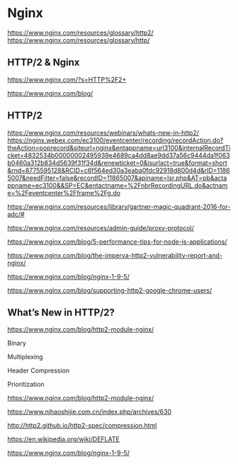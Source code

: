 # Nginx  

https://www.nginx.com/resources/glossary/http2/  
https://www.nginx.com/resources/glossary/http/ 

## HTTP/2 & Nginx  

https://www.nginx.com/?s=HTTP%2F2+  

https://www.nginx.com/blog/  


## HTTP/2  

https://www.nginx.com/resources/webinars/whats-new-in-http2/  
https://nginx.webex.com/ec3100/eventcenter/recording/recordAction.do?theAction=poprecord&siteurl=nginx&entappname=url3100&internalRecordTicket=4832534b00000002495939e4689ca4dd8ae9dd37a56c9444da1f063b0460a312b834d5639f31f34d&renewticket=0&isurlact=true&format=short&rnd=8775595128&RCID=c6f564ed30a3eaba0fdc92918d800d4d&rID=11865007&needFilter=false&recordID=11865007&apiname=lsr.php&AT=pb&actappname=ec3100&&SP=EC&entactname=%2FnbrRecordingURL.do&actname=%2Feventcenter%2Fframe%2Fg.do  

https://www.nginx.com/resources/library/gartner-magic-quadrant-2016-for-adc/#  



https://www.nginx.com/resources/admin-guide/proxy-protocol/  

https://www.nginx.com/blog/5-performance-tips-for-node-js-applications/  

https://www.nginx.com/blog/the-imperva-http2-vulnerability-report-and-nginx/  

https://www.nginx.com/blog/nginx-1-9-5/  

https://www.nginx.com/blog/supporting-http2-google-chrome-users/  





## What’s New in HTTP/2?  


https://www.nginx.com/blog/http2-module-nginx/  


Binary  

Multiplexing  

Header Compression  

Prioritization  



https://www.nginx.com/blog/http2-module-nginx/  





https://www.nihaoshijie.com.cn/index.php/archives/630  

http://http2.github.io/http2-spec/compression.html  

https://en.wikipedia.org/wiki/DEFLATE 

https://www.nginx.com/blog/nginx-1-9-5/  







